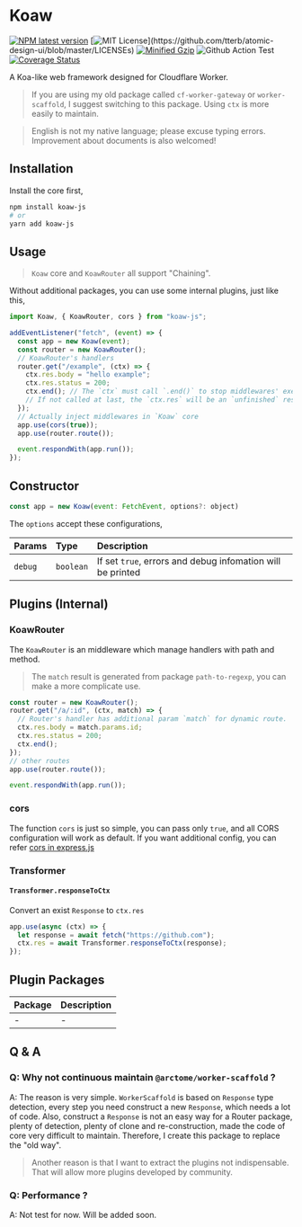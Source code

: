 # Koaw

[![NPM latest version](https://badgen.net/npm/v/koaw-js)](https://www.npmjs.com/package/koaw-js)
[![MIT License](https://img.shields.io/apm/l/atomic-design-ui.svg?)](https://github.com/tterb/atomic-design-ui/blob/master/LICENSEs)
[![Minified Gzip](https://badgen.net/bundlephobia/minzip/koaw-js)](https://bundlephobia.com/package/koaw-js)
![Github Action Test](https://github.com/arctome/koaw/actions/workflows/test.yml/badge.svg)
[![Coverage Status](https://coveralls.io/repos/github/arctome/koaw/badge.svg?branch=main)](https://coveralls.io/github/arctome/koaw?branch=main)

A Koa-like web framework designed for Cloudflare Worker.

> If you are using my old package called `cf-worker-gateway` or `worker-scaffold`, I suggest switching to this package. Using `ctx` is more easily to maintain.

> English is not my native language; please excuse typing errors. Improvement about documents is also welcomed!

## Installation

Install the core first,

```bash
npm install koaw-js
# or
yarn add koaw-js
```

## Usage

> `Koaw` core and `KoawRouter` all support "Chaining".

Without additional packages, you can use some internal plugins, just like this,

```javascript
import Koaw, { KoawRouter, cors } from "koaw-js";

addEventListener("fetch", (event) => {
  const app = new Koaw(event);
  const router = new KoawRouter();
  // KoawRouter's handlers
  router.get("/example", (ctx) => {
    ctx.res.body = "hello example";
    ctx.res.status = 200;
    ctx.end(); // The `ctx` must call `.end()` to stop middlewares' execution.
    // If not called at last, the `ctx.res` will be an `unfinished` response.
  });
  // Actually inject middlewares in `Koaw` core
  app.use(cors(true));
  app.use(router.route());

  event.respondWith(app.run());
});
```

## Constructor

```javascript
const app = new Koaw(event: FetchEvent, options?: object)
```

The `options` accept these configurations,

| Params  | Type      | Description                                                |
| :------ | :-------- | :--------------------------------------------------------- |
| `debug` | `boolean` | If set `true`, errors and debug infomation will be printed |

## Plugins (Internal)

### KoawRouter

The `KoawRouter` is an middleware which manage handlers with path and method.

> The `match` result is generated from package `path-to-regexp`, you can make a more complicate use.

```javascript
const router = new KoawRouter();
router.get("/a/:id", (ctx, match) => {
  // Router's handler has additional param `match` for dynamic route.
  ctx.res.body = match.params.id;
  ctx.res.status = 200;
  ctx.end();
});
// other routes
app.use(router.route());

event.respondWith(app.run());
```

### cors

The function `cors` is just so simple, you can pass only `true`, and all CORS configuration will work as default. If you want additional config, you can refer [cors in express.js](https://www.npmjs.com/package/cors)

### Transformer

#### `Transformer.responseToCtx`

Convert an exist `Response` to `ctx.res`

```javascript
app.use(async (ctx) => {
  let response = await fetch("https://github.com");
  ctx.res = await Transformer.responseToCtx(response);
});
```

## Plugin Packages

| Package | Description |
| :------ | :---------- |
| -       | -           |

## Q & A

### Q: Why not continuous maintain `@arctome/worker-scaffold` ?

A: The reason is very simple. `WorkerScaffold` is based on `Response` type detection, every step you need construct a new `Response`, which needs a lot of code. Also, construct a `Response` is not an easy way for a Router package, plenty of detection, plenty of clone and re-construction, made the code of core very difficult to maintain. Therefore, I create this package to replace the "old way".

> Another reason is that I want to extract the plugins not indispensable. That will allow more plugins developed by community.

### Q: Performance ?

A: Not test for now. Will be added soon.
